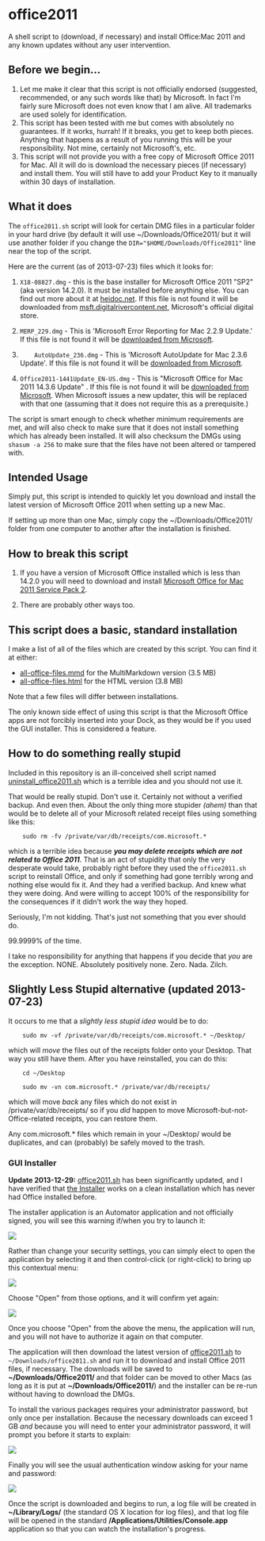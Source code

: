 office2011
==========

A shell script to (download, if necessary) and install Office:Mac 2011 and any known updates without any user intervention.

## Before we begin… ##

1. Let me make it clear that this script is not officially endorsed (suggested, recommended, or any such words like that) by Microsoft. In fact I'm fairly sure Microsoft does not even know that I am alive. All trademarks are used solely for identification.
2. This script has been tested with me but comes with absolutely no guarantees. If it works, hurrah! If it breaks, you get to keep both pieces. Anything that happens as a result of you running this will be your responsibility. Not mine, certainly not Microsoft's, etc.
3. This script will not provide you with a free copy of Microsoft Office 2011 for Mac. All it will do is download the necessary pieces (if necessary) and install them. You will still have to add your Product Key to it manually within 30 days of installation.

## What it does ##

The `office2011.sh`  script will look for certain DMG files in a particular folder in your hard drive (by default it will use ~/Downloads/Office2011/ but it will use another folder if you change the `DIR="$HOME/Downloads/Office2011"` line near the top of the script.

Here are the current (as of 2013-07-23) files which it looks for:

1.	`X18-08827.dmg` - this is the base installer for Microsoft Office 2011 "SP2" (aka version 14.2.0). It must be installed before anything else. You can find out more about it at [heidoc.net][1]. If this file is not found it will be downloaded from [msft.digitalrivercontent.net][], Microsoft's official digital store.

2. `MERP_229.dmg` - This is 'Microsoft Error Reporting for Mac 2.2.9 Update.' If this file is not found it will be [downloaded from Microsoft][2].

3. `	AutoUpdate_236.dmg` - This is 'Microsoft AutoUpdate for Mac 2.3.6 Update'. If this file is not found it will be [downloaded from Microsoft][3].

4. 	`Office2011-1441Update_EN-US.dmg` - This is "Microsoft Office for Mac 2011 14.3.6 Update" . If this file is not found it will be [downloaded from Microsoft][4]. When Microsoft issues a new updater, this will be replaced with that one (assuming that it does not require this as a prerequisite.)

The script is smart enough to check whether minimum requirements are met, and will also check to make sure that it does not install something which has already been installed. It will also checksum the DMGs using `shasum -a 256` to make sure that the files have not been altered or tampered with.

## Intended Usage

Simply put, this script is intended to quickly let you download and install the latest version of Microsoft Office 2011 when setting up a new Mac.

If setting up more than one Mac, simply copy the ~/Downloads/Office2011/ folder from one computer to another after the installation is finished.

## How to break this script ##

1. If you have a version of Microsoft Office installed which is less than 14.2.0 you will need to download and install [Microsoft Office for Mac 2011 Service Pack 2](http://www.microsoft.com/en-us/download/details.aspx?id=29419).

2. There are probably other ways too.

## This script does a basic, standard installation ##

I make a list of all of the files which are created by this script. You can find it at either:

* [all-office-files.mmd][5] for the MultiMarkdown version (3.5 MB)
* [all-office-files.html][6] for the HTML version (3.8 MB)

Note that a few files will differ between installations.

The only known side effect of using this script is that the Microsoft Office apps are not
forcibly inserted into your Dock, as they would be if you used the GUI installer.
This is considered a feature.

## How to do something really stupid

Included in this repository is an ill-conceived shell script named [uninstall_office2011.sh][666] which is a terrible idea and you should not use it.

That would be really stupid. Don't use it. Certainly not without a verified backup. And even then. About the only thing more stupider *(ahem)* than that would be to delete all of your Microsoft related receipt files using something like this:

		sudo rm -fv /private/var/db/receipts/com.microsoft.*

which is a terrible idea because ***you may delete receipts which are not related to Office 2011***. That is an act of stupidity that only the very desperate would take, probably right before they used the `office2011.sh` script to reinstall Office, and only if something had gone terribly wrong and nothing else would fix it. And they had a verified backup. And knew what they were doing. And were willing to accept 100% of the responsibility for the consequences if it didn't work the way they hoped.

Seriously, I'm not kidding. That's just not something that you ever should do.

99.9999% of the time.

I take no responsibility for anything that happens if you decide that *you* are the exception. NONE. Absolutely positively none. Zero. Nada. Zilch.

## Slightly Less Stupid alternative (updated 2013-07-23)
It occurs to me that a *slightly less stupid idea* would be to do:

		sudo mv -vf /private/var/db/receipts/com.microsoft.* ~/Desktop/

which will *move* the files out of the receipts folder onto your Desktop. That way you still have them. After you have reinstalled, you can do this:

		cd ~/Desktop

		sudo mv -vn com.microsoft.* /private/var/db/receipts/

which will move *back* any files which do not exist in /private/var/db/receipts/ so if you *did* happen to move Microsoft-but-not-Office-related receipts, you can restore them.

Any com.microsoft.* files which remain in your ~/Desktop/ would be duplicates, and can (probably) be safely moved to the trash.


### GUI Installer ###

**Update 2013-12-29:** [office2011.sh][11] has been significantly updated, and I have verified that [the Installer](https://github.com/tjluoma/office2011/raw/master/Installer.zip) works on a clean installation which has never had Office installed before.

The installer application is an Automator application and not officially signed, you will see this warning if/when you try to launch it:

![](images/01-Install-Office-2011-Cant-Be-Opened.png)

Rather than change your security settings, you can simply elect to open the application by selecting it and then control-click (or right-click) to bring up this  contextual menu:

![](images/02-Install-Office-2011-Control-Click-Open.png)

Choose "Open" from those options, and it will confirm yet again:

![](images/03-Install-Office-2011-Is-From-Unidentified-Developer.png)

Once you choose "Open" from the above the menu, the application will run, and you will not have to authorize it again on that computer.

The application will then download the latest version of [office2011.sh][11] to `~/Downloads/office2011.sh` and run it to download and install Office 2011 files, if necessary. The downloads will be saved to **~/Downloads/Office2011/** and that folder can be moved to other Macs (as long as it is put at **~/Downloads/Office2011/**) and the installer can be re-run without having to download the DMGs.

To install the various packages requires your administrator password, but only once per installation. Because the necessary downloads can exceed 1 GB *and* because you will need to enter your administrator password, it will prompt you before it starts to explain:

![](images/04-Install-Office-2011-Will-Download-And-Install.png)

Finally you will see the usual authentication window asking for your name and password:

![](images/05-osascript-wants-your-password.png)

Once the script is downloaded and begins to run, a log file will be created in **~/Library/Logs/** (the standard OS X location for log files), and that log file will be opened in the standard **/Applications/Utilities/Console.app** application so that you can watch the installation's progress.

<!-- Reference Links -->

[1]: http://www.heidoc.net/joomla/technology-science/microsoft/61-office-2011-for-mac-direct-download-links

[2]: http://www.microsoft.com/en-us/download/details.aspx?id=35382

[3]: http://www.microsoft.com/en-us/download/details.aspx?id=35381

[4]: http://www.microsoft.com/en-us/download/details.aspx?id=42373

[5]: https://raw.github.com/tjluoma/office2011/master/all-office-files.mmd

[6]: https://raw.github.com/tjluoma/office2011/master/all-office-files.html

[11]: https://github.com/tjluoma/office2011/blob/master/office2011.sh

[666]: https://raw.github.com/tjluoma/office2011/master/uninstall_office2011.sh


[msft.digitalrivercontent.net]: http://msft.digitalrivercontent.net/mac/X18-08827.dmg

